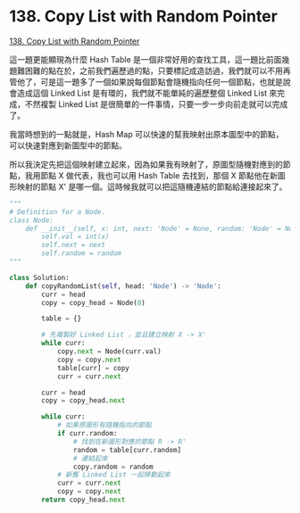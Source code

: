 # 138. Copy List with Random Pointer

[138. Copy List with Random Pointer](https://leetcode.com/problems/copy-list-with-random-pointer/)

這一題更能顯現為什麼 Hash Table 是一個非常好用的查找工具，這一題比前面幾題難困難的點在於，之前我們遍歷過的點，只要標記成造訪過，我們就可以不用再管他了，可是這一題多了一個如果說每個節點會隨機指向任何一個節點，也就是說會造成這個 Linked List 是有環的，我們就不能單純的遍歷整個 Linked List 來完成，不然複製 Linked List 是很簡單的一件事情，只要一步一步向前走就可以完成了。

我當時想到的一點就是，Hash Map 可以快速的幫我映射出原本圖型中的節點，可以快速對應到新圖型中的節點。

所以我決定先把這個映射建立起來，因為如果我有映射了，原圖型隨機對應到的節點，我用節點 X 做代表，我也可以用 Hash Table 去找到，那個 X 節點他在新圖形映射的節點 X' 是哪一個。這時候我就可以把這隨機連結的節點給連接起來了。

```python
"""
# Definition for a Node.
class Node:
    def __init__(self, x: int, next: 'Node' = None, random: 'Node' = None):
        self.val = int(x)
        self.next = next
        self.random = random
"""

class Solution:
    def copyRandomList(self, head: 'Node') -> 'Node':
        curr = head
        copy = copy_head = Node(0)

        table = {}

        # 先複製好 Linked List ，並且建立映射 X -> X'
        while curr:
            copy.next = Node(curr.val)
            copy = copy.next
            table[curr] = copy
            curr = curr.next

        curr = head
        copy = copy_head.next

        while curr:
            # 如果原圖形有隨機指向的節點
            if curr.random:
                # 找到在新圖形對應的節點 R -> R' 
                random = table[curr.random]
                # 連結起來
                copy.random = random
            # 新舊 Linked List 一起移動起來
            curr = curr.next
            copy = copy.next
        return copy_head.next
```
